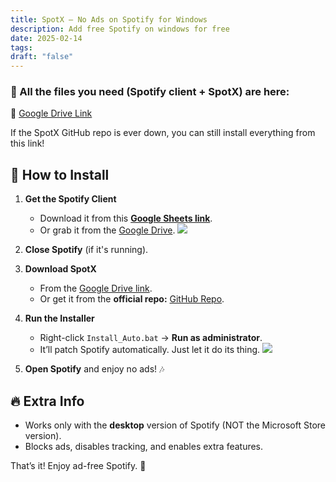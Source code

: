```yaml
---
title: SpotX – No Ads on Spotify for Windows
description: Add free Spotify on windows for free
date: 2025-02-14
tags: 
draft: "false"
---
```

### 🔗 All the files you need (Spotify client + SpotX) are here:

📂 [Google Drive Link](https://drive.google.com/drive/folders/1eZp5y4L_wD7y1c9HiHbB6wscSIWAAx1p?usp=sharing)

If the SpotX GitHub repo is ever down, you can still install everything from this link!

## 🚀 How to Install

1. **Get the Spotify Client**
    - Download it from this **[Google Sheets link](https://docs.google.com/spreadsheets/d/1wztO1L4zvNykBRw7X4jxP8pvo11oQjT0O5DvZ_-S4Ok/edit?gid=803394557#gid=803394557)**.
    - Or grab it from the [Google Drive](https://drive.google.com/drive/folders/1eZp5y4L_wD7y1c9HiHbB6wscSIWAAx1p?usp=sharing).
    ![](/my-new-blog/images/Pasted%20image%2020250214232044.png)
    
2. **Close Spotify** (if it's running).
    
3. **Download SpotX**
    - From the [Google Drive link](https://drive.google.com/drive/folders/1eZp5y4L_wD7y1c9HiHbB6wscSIWAAx1p?usp=sharing).
    - Or get it from the **official repo:** [GitHub Repo](https://github.com/SpotX-Official/SpotX).
    
4. **Run the Installer**
    
    - Right-click `Install_Auto.bat` → **Run as administrator**.
    - It’ll patch Spotify automatically. Just let it do its thing.
    ![](/my-new-blog/images/Pasted%20image%2020250214232212.png)
    
5. **Open Spotify** and enjoy no ads! 🎶

## 🔥 Extra Info

- Works only with the **desktop** version of Spotify (NOT the Microsoft Store version).
- Blocks ads, disables tracking, and enables extra features.

That’s it! Enjoy ad-free Spotify. 🚀